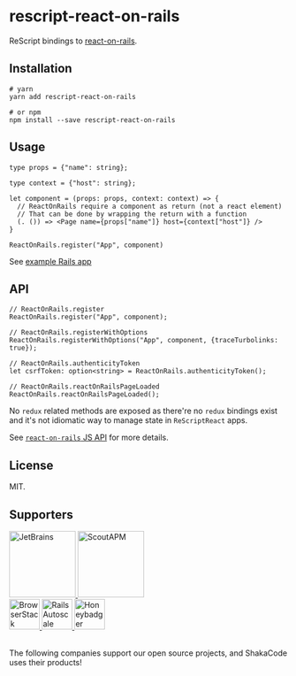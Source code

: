 # rescript-react-on-rails

ReScript bindings to [react-on-rails](https://github.com/shakacode/react_on_rails).

## Installation
```shell
# yarn
yarn add rescript-react-on-rails

# or npm
npm install --save rescript-react-on-rails
```

## Usage

```rescript
type props = {"name": string};

type context = {"host": string};

let component = (props: props, context: context) => {
  // ReactOnRails require a component as return (not a react element)
  // That can be done by wrapping the return with a function
  (. ()) => <Page name={props["name"]} host={context["host"]} />
}

ReactOnRails.register("App", component)
```

See [example Rails app](https://github.com/shakacode/reason-react-on-rails-example)
## API
```rescript
// ReactOnRails.register
ReactOnRails.register("App", component);

// ReactOnRails.registerWithOptions
ReactOnRails.registerWithOptions("App", component, {traceTurbolinks: true});

// ReactOnRails.authenticityToken
let csrfToken: option<string> = ReactOnRails.authenticityToken();

// ReactOnRails.reactOnRailsPageLoaded
ReactOnRails.reactOnRailsPageLoaded();
```

No `redux` related methods are exposed as there're no `redux` bindings exist and it's not idiomatic way to manage state in `ReScriptReact` apps.

See [`react-on-rails` JS API](https://github.com/shakacode/react_on_rails/blob/master/docs/api/javascript-api.md) for more details.

## License
MIT.

## Supporters

<a href="https://www.jetbrains.com">
  <img src="https://user-images.githubusercontent.com/4244251/184837695-2c00e329-7241-4d9b-9373-644c1ce215be.png" alt="JetBrains" height="120px">
</a>
<a href="https://scoutapp.com">
  <picture>
    <source media="(prefers-color-scheme: dark)" srcset="https://user-images.githubusercontent.com/4244251/184837700-a910106b-1b1b-4117-88b8-9b5389425e66.png">
    <source media="(prefers-color-scheme: light)" srcset="https://user-images.githubusercontent.com/4244251/184837704-83960568-1599-485b-b184-5fd8b05d5051.png">
    <img alt="ScoutAPM" src="https://user-images.githubusercontent.com/4244251/184837704-83960568-1599-485b-b184-5fd8b05d5051.png" height="120px">
  </picture>
</a>
<br />
<a href="https://www.browserstack.com">
  <picture>
    <source media="(prefers-color-scheme: dark)" srcset="https://user-images.githubusercontent.com/4244251/184838560-ada89877-abd1-4d11-b144-b52ef69e0bb9.png">
    <source media="(prefers-color-scheme: light)" srcset="https://user-images.githubusercontent.com/4244251/184838569-35f4d4b1-5545-4ee4-a015-41ca7a5dbc7c.png">
    <img alt="BrowserStack" src="https://user-images.githubusercontent.com/4244251/184838569-35f4d4b1-5545-4ee4-a015-41ca7a5dbc7c.png" height="55px">
  </picture>
</a>
<a href="https://railsautoscale.com">
  <img src="https://user-images.githubusercontent.com/4244251/184838579-f8c2fd95-f376-4f0d-a661-50bbdeee892b.png" alt="Rails Autoscale" height="55px">
</a>
<a href="https://www.honeybadger.io">
  <img src="https://user-images.githubusercontent.com/4244251/184838575-e56cac82-5853-448c-a623-67280a91d75f.png" alt="Honeybadger" height="55px">
</a>

<br />
<br />

The following companies support our open source projects, and ShakaCode uses their products!
